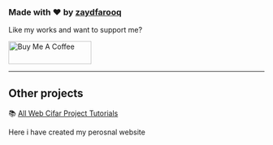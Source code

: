 


### Made with ❤️ by [zaydfarooq](https://www.instagram.com/thezaidfarooq79/)

Like my works and want to support me?

<a href="https://www.buymeacoffee.com/zaidfarooq624" target="_blank"><img src="https://cdn.buymeacoffee.com/buttons/v2/default-blue.png" alt="Buy Me A Coffee" style="height: 45px !important;width: 162.75px !important;" ></a>

---

## Other projects

📚 [All Web Cifar Project Tutorials](https://github.com/zaydfarooq)
  
  
  
  Here i have created my perosnal website 



